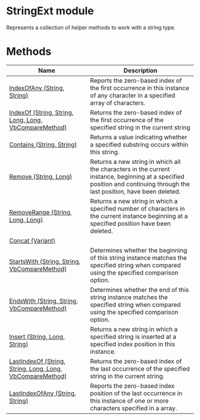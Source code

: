 # StringExt module

Represents a collection of helper methods to work with a string type.

# Methods

|Name|Description|
|-|-|
|[IndexOfAny (String, String)](./IndexOfAny.md)|Reports the zero-based index of the first occurrence in this instance of any character in a specified array of characters.|
|[IndexOf (String, String, Long, Long, VbCompareMethod)](./IndexOf.md)|Returns the zero-based index of the first occurrence of the specified string in the current string|
|[Contains (String, String)](./Contains.md)|Returns a value indicating whether a specified substring occurs within this string.|
|[Remove (String, Long)](./Remove.md)|Returns a new string in which all the characters in the current instance, beginning at a specified position and continuing through the last position, have been deleted.|
|[RemoveRange (String, Long, Long)](./RemoveRange.md)|Returns a new string in which a specified number of characters in the current instance beginning at a specified position have been deleted.|
|[Concat (Variant)](./Concat.md)||
|[StartsWith (String, String, VbCompareMethod)](./StartsWith.md)|Determines whether the beginning of this string instance matches the specified string when compared using the specified comparison option.|
|[EndsWith (String, String, VbCompareMethod)](./EndsWith.md)|Determines whether the end of this string instance matches the specified string when compared using the specified comparison option.|
|[Insert (String, Long, String)](./Insert.md)|Returns a new string in which a specified string is inserted at a specified index position in this instance.|
|[LastIndexOf (String, String, Long, Long, VbCompareMethod)](./LastIndexOf.md)|Returns the zero-based index of the last occurrence of the specified string in the current string.|
|[LastIndexOfAny (String, String)](./LastIndexOfAny.md)|Reports the zero-based index position of the last occurrence in this instance of one or more characters specified in a array.|
